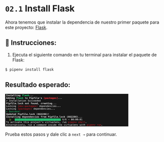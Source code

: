 # `02.1` Install Flask

Ahora tenemos que instalar la dependencia de nuestro primer paquete para este proyecto: [Flask](https://flask.palletsprojects.com/en/1.1.x/).

## 📝 Instrucciones:

1. Ejecuta el siguiente comando en tu terminal para instalar el paquete de Flask:

```bash
$ pipenv install flask
```

## Resultado esperado:

![Expected console ouput](../../assets/install-flask.png?raw=true)

Prueba estos pasos y dale clic a  `next →` para continuar.
